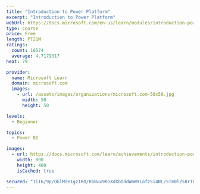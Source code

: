```yaml
---
title: "Introduction to Power Platform"
excerpt: "Introduction to Power Platform"
webUrl: https://docs.microsoft.com/en-us/learn/modules/introduction-power-platform/
type: course
price: Free
length: PT21M
ratings:
  count: 16574
  average: 4.7179317
heat: 79

provider:
  name: Microsoft Learn
  domain: microsoft.com
  images:
    - url: /assets/images/organizations/microsoft.com-50x50.jpg
      width: 50
      height: 50

levels:
  - Beginner

topics:
  - Power BI

images:
  - url: https://docs.microsoft.com/learn/achievements/introduction-power-platform-social.png
    width: 800
    height: 400
    isCached: true

secured: "1iI6/9p/OGlMde1gzIRO/RbNux9KGXdXbDddWmWXiofz5i4NL/5Tm0lZ58rTOdtbnR75kO/I2vcL1aOjO9Cox0Hj5DgdfxlipXPXi/tpxkBagZ/TKd9WZSoixht4kyCVrx+zLRw0JS/N1B9BMunRt8eIb//K791GfdqFRLO3r+oEYpK/MkTw40UNppDsBjsRVe46zt00TTmPTmoHgxJZnqvXNZZuweoqJR9OTUw2R3+h2MiWjhxxCMhecYoRWJrX9Tbef+AtMOfM6zRRlAQ8CUVUsbGM3DesU2UQvz5RiG0tIxuV6Fx9IXXXcLQ3Hg/9yrzNqdyvHbimietZdNB+PnBMDMQb9i00D1+sTOxcjzrq+zUBUxD7gIVKh0vfnYVkcTWaEfllsX+ZNkLVRH/PhHhpDfqRa6dhmX++Xxqae7zCp3X4SunZlsySH7WkNa90;gGw5BMgtneE0c5U6TuV+TQ=="
---
```



